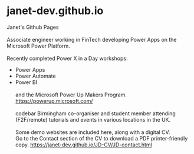 # janet-dev.github.io
Janet's Github Pages
<br><br>
Associate engineer working in FinTech developing Power Apps on the Microsoft Power Platform. 
<br><br>
Recently completed Power X in a Day workshops:
<br>
- Power Apps
- Power Automate
- Power BI
<br><br>
and the Microsoft Power Up Makers Program.
https://powerup.microsoft.com/
<br><br>
codebar Birmingham co-organiser and student member attending (F2F/remote) tutorials and events in various locations in the UK.
<br><br>
Some demo websites are included here, along with a digital CV.<br>
Go to the Contact section of the CV to download a PDF printer-friendly copy.
https://janet-dev.github.io/JD-CV/JD-contact.html
